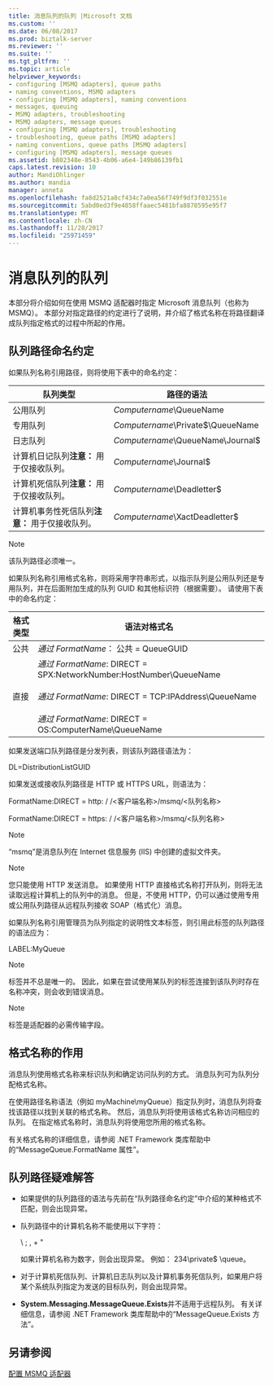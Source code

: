 ```yaml
---
title: 消息队列的队列 |Microsoft 文档
ms.custom: ''
ms.date: 06/08/2017
ms.prod: biztalk-server
ms.reviewer: ''
ms.suite: ''
ms.tgt_pltfrm: ''
ms.topic: article
helpviewer_keywords:
- configuring [MSMQ adapters], queue paths
- naming conventions, MSMQ adapters
- configuring [MSMQ adapters], naming conventions
- messages, queuing
- MSMQ adapters, troubleshooting
- MSMQ adapters, message queues
- configuring [MSMQ adapters], troubleshooting
- troubleshooting, queue paths [MSMQ adapters]
- naming conventions, queue paths [MSMQ adapters]
- configuring [MSMQ adapters], message queues
ms.assetid: b802348e-8543-4b06-a6e4-149b86139fb1
caps.latest.revision: 10
author: MandiOhlinger
ms.author: mandia
manager: anneta
ms.openlocfilehash: fa8d2521a8cf434c7a0ea56f749f9df3f032551e
ms.sourcegitcommit: 5abd0ed3f9e4858ffaaec5481bfa8878595e95f7
ms.translationtype: MT
ms.contentlocale: zh-CN
ms.lasthandoff: 11/28/2017
ms.locfileid: "25971459"
---
```

# <a name="message-queuing-queues"></a>消息队列的队列
本部分将介绍如何在使用 MSMQ 适配器时指定 Microsoft 消息队列（也称为 MSMQ）。 本部分对指定路径的约定进行了说明，并介绍了格式名称在将路径翻译成队列指定格式的过程中所起的作用。  
  
## <a name="queue-path-naming-conventions"></a>队列路径命名约定  
 如果队列名称引用路径，则将使用下表中的命名约定：  
  
|**队列类型**|**路径的语法**|  
|--------------------|-------------------------|  
|公用队列|*Computername*\QueueName|  
|专用队列|*Computername*\Private$\QueueName|  
|日志队列|*Computername*\QueueName\Journal$|  
|计算机日记队列**注意：** 用于仅接收队列。|*Computername*\Journal$|  
|计算机死信队列**注意：** 用于仅接收队列。|*Computername*\Deadletter$|  
|计算机事务性死信队列**注意：** 用于仅接收队列。|*Computername*\XactDeadletter$|  
  
> [!NOTE]
>  该队列路径必须唯一。  
  
 如果队列名称引用格式名称，则将采用字符串形式，以指示队列是公用队列还是专用队列，并在后面附加生成的队列 GUID 和其他标识符（根据需要）。 请使用下表中的命名约定：  
  
|**格式类型**|**语法对格式名**|  
|---------------------|--------------------------------|  
|公共|*通过 FormatName*： 公共 = QueueGUID|  
|直接|*通过 FormatName*: DIRECT = SPX:NetworkNumber:HostNumber\QueueName<br /><br /> *通过 FormatName*: DIRECT = TCP:IPAddress\QueueName<br /><br /> *通过 FormatName*: DIRECT = OS:ComputerName\QueueName|  
  
 如果发送端口队列路径是分发列表，则该队列路径语法为：  
  
 DL=DistributionListGUID  
  
 如果发送或接收队列路径是 HTTP 或 HTTPS URL，则语法为：  
  
 FormatName:DIRECT = http: / /\<客户端名称\>/msmq/\<队列名称\>  
  
 FormatName:DIRECT = https: / /\<客户端名称\>/msmq/\<队列名称\>  
  
> [!NOTE]
>  “msmq”是消息队列在 Internet 信息服务 (IIS) 中创建的虚拟文件夹。  
  
> [!NOTE]
>  您只能使用 HTTP 发送消息。 如果使用 HTTP 直接格式名称打开队列，则将无法读取远程计算机上的队列中的消息。 但是，不使用 HTTP，仍可以通过使用专用或公用队列路径从远程队列接收 SOAP（格式化）消息。  
  
 如果队列名称引用管理员为队列指定的说明性文本标签，则引用此标签的队列路径的语法应为：  
  
 LABEL:MyQueue  
  
> [!NOTE]
>  标签并不总是唯一的。 因此，如果在尝试使用某队列的标签连接到该队列时存在名称冲突，则会收到错误消息。  
  
> [!NOTE]
>  标签是适配器的必需传输字段。  
  
## <a name="role-of-the-format-name"></a>格式名称的作用  
 消息队列使用格式名称来标识队列和确定访问队列的方式。 消息队列可为队列分配格式名称。  
  
 在使用路径名称语法（例如 myMachine\myQueue）指定队列时，消息队列将查找该路径以找到关联的格式名称。 然后，消息队列将使用该格式名称访问相应的队列。 在指定格式名称时，消息队列将使用您所用的格式名称。  
  
 有关格式名称的详细信息，请参阅 .NET Framework 类库帮助中的“MessageQueue.FormatName 属性”。  
  
## <a name="troubleshooting-queue-paths"></a>队列路径疑难解答  
  
-   如果提供的队列路径的语法与先前在“队列路径命名约定”中介绍的某种格式不匹配，则会出现异常。  
  
-   队列路径中的计算机名称不能使用以下字符：  
  
     \ ; , + "  
  
     如果计算机名称为数字，则会出现异常。 例如： 234\private$ \queue。  
  
-   对于计算机死信队列、计算机日志队列以及计算机事务死信队列，如果用户将某个系统队列指定为发送的目标队列，则会出现异常。  
  
-   **System.Messaging.MessageQueue.Exists**并不适用于远程队列。 有关详细信息，请参阅 .NET Framework 类库帮助中的“MessageQueue.Exists 方法”。  
  
## <a name="see-also"></a>另请参阅  
 [配置 MSMQ 适配器](../core/configuring-the-msmq-adapter.md)